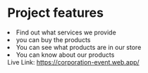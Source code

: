 <h1>Project features</h1>
<li>Find out what services we provide</li>
<li>you can buy the products</li>
<li>You can see what products are in our store</li>
<li>You can know about our products </li>
Live Link:  <a href="">https://corporation-event.web.app/</a>